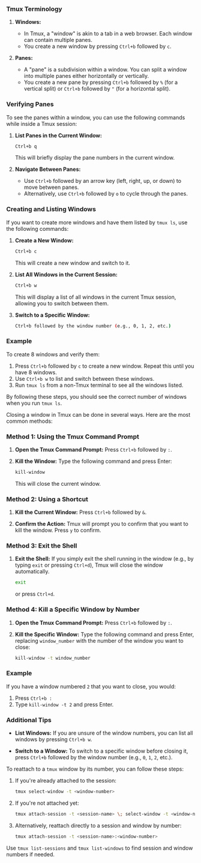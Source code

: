### Tmux Terminology

1. **Windows:**
   - In Tmux, a "window" is akin to a tab in a web browser. Each window can contain multiple panes.
   - You create a new window by pressing `Ctrl+b` followed by `c`.

2. **Panes:**
   - A "pane" is a subdivision within a window. You can split a window into multiple panes either horizontally or vertically.
   - You create a new pane by pressing `Ctrl+b` followed by `%` (for a vertical split) or `Ctrl+b` followed by `"` (for a horizontal split).


### Verifying Panes

To see the panes within a window, you can use the following commands while inside a Tmux session:

1. **List Panes in the Current Window:**
   ```bash
   Ctrl+b q
   ```
   This will briefly display the pane numbers in the current window.

2. **Navigate Between Panes:**
   - Use `Ctrl+b` followed by an arrow key (left, right, up, or down) to move between panes.
   - Alternatively, use `Ctrl+b` followed by `o` to cycle through the panes.

### Creating and Listing Windows

If you want to create more windows and have them listed by `tmux ls`, use the following commands:

1. **Create a New Window:**
   ```bash
   Ctrl+b c
   ```
   This will create a new window and switch to it.

2. **List All Windows in the Current Session:**
   ```bash
   Ctrl+b w
   ```
   This will display a list of all windows in the current Tmux session, allowing you to switch between them.

3. **Switch to a Specific Window:**
   ```bash
   Ctrl+b followed by the window number (e.g., 0, 1, 2, etc.)
   ```

### Example

To create 8 windows and verify them:

1. Press `Ctrl+b` followed by `c` to create a new window. Repeat this until you have 8 windows.
2. Use `Ctrl+b w` to list and switch between these windows.
3. Run `tmux ls` from a non-Tmux terminal to see all the windows listed.

By following these steps, you should see the correct number of windows when you run `tmux ls`.

Closing a window in Tmux can be done in several ways. Here are the most common methods:

### Method 1: Using the Tmux Command Prompt
1. **Open the Tmux Command Prompt:**
   Press `Ctrl+b` followed by `:`.
   
2. **Kill the Window:**
   Type the following command and press Enter:
   ```bash
   kill-window
   ```
   This will close the current window.

### Method 2: Using a Shortcut
1. **Kill the Current Window:**
   Press `Ctrl+b` followed by `&`.
   
2. **Confirm the Action:**
   Tmux will prompt you to confirm that you want to kill the window. Press `y` to confirm.

### Method 3: Exit the Shell
1. **Exit the Shell:**
   If you simply exit the shell running in the window (e.g., by typing `exit` or pressing `Ctrl+d`), Tmux will close the window automatically.
   ```bash
   exit
   ```
   or press `Ctrl+d`.

### Method 4: Kill a Specific Window by Number
1. **Open the Tmux Command Prompt:**
   Press `Ctrl+b` followed by `:`.
   
2. **Kill the Specific Window:**
   Type the following command and press Enter, replacing `window_number` with the number of the window you want to close:
   ```bash
   kill-window -t window_number
   ```

### Example
If you have a window numbered `2` that you want to close, you would:
1. Press `Ctrl+b :`
2. Type `kill-window -t 2` and press Enter.

### Additional Tips
- **List Windows:**
  If you are unsure of the window numbers, you can list all windows by pressing `Ctrl+b w`.
  
- **Switch to a Window:**
  To switch to a specific window before closing it, press `Ctrl+b` followed by the window number (e.g., `0`, `1`, `2`, etc.).



To reattach to a `tmux` window by its number, you can follow these steps:

1. If you're already attached to the session:
   ```bash
   tmux select-window -t <window-number>
   ```

2. If you're not attached yet:
   ```bash
   tmux attach-session -t <session-name> \; select-window -t <window-number>
   ```

3. Alternatively, reattach directly to a session and window by number:
   ```bash
   tmux attach-session -t <session-name>:<window-number>
   ```

Use `tmux list-sessions` and `tmux list-windows` to find session and window numbers if needed.
